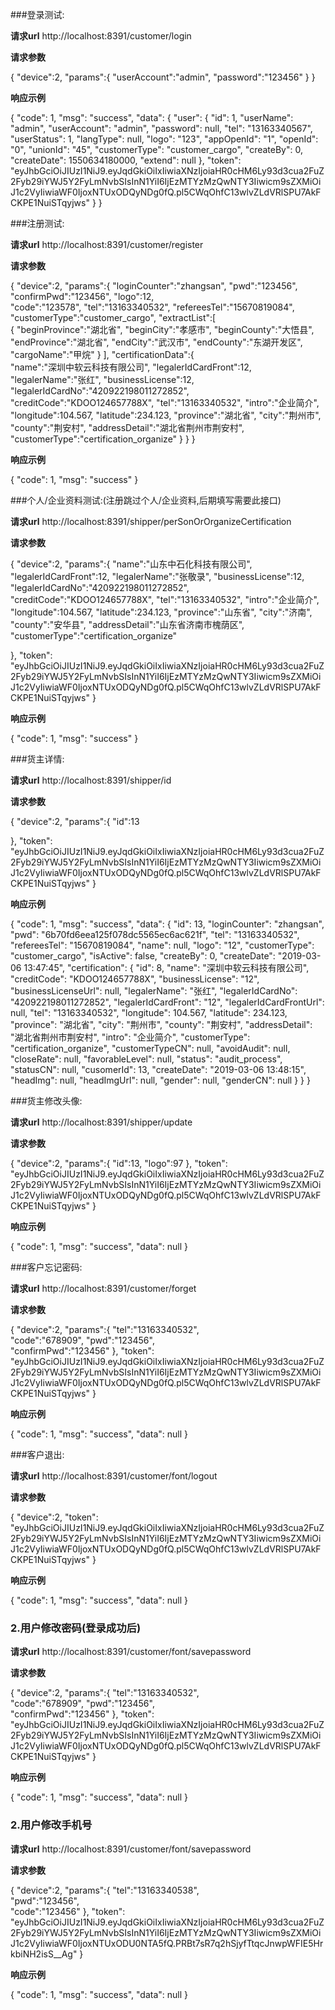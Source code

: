 ###登录测试:

**请求url**  http://localhost:8391/customer/login


**请求参数**

{
  "device":2,
   "params":{
   	"userAccount":"admin",
    "password":"123456"
  }
}

**响应示例**

{
    "code": 1,
    "msg": "success",
    "data": {
        "user": {
            "id": 1,
            "userName": "admin",
            "userAccount": "admin",
            "password": null,
            "tel": "13163340567",
            "userStatus": 1,
            "langType": null,
            "logo": "123",
            "appOpenId": "1",
            "openId": "0",
            "unionId": "45",
            "customerType": "customer_cargo",
            "createBy": 0,
            "createDate": 1550634180000,
            "extend": null
        },
        "token": "eyJhbGciOiJIUzI1NiJ9.eyJqdGkiOiIxIiwiaXNzIjoiaHR0cHM6Ly93d3cua2FuZ2Fyb29iYWJ5Y2FyLmNvbSIsInN1YiI6IjEzMTYzMzQwNTY3Iiwicm9sZXMiOiJ1c2VyIiwiaWF0IjoxNTUxODQyNDg0fQ.pl5CWqOhfC13wlvZLdVRlSPU7AkFCKPE1NuiSTqyjws"
    }
}


###注册测试:

**请求url**  http://localhost:8391/customer/register


**请求参数**

{
  "device":2,
   "params":{
    "loginCounter":"zhangsan",
    "pwd":"123456",
    "confirmPwd":"123456",
    "logo":12,   
    "code":"123578",
    "tel":"13163340532",
    "refereesTel":"15670819084",
    "customerType":"customer_cargo",
    "extractList":[  
          {
          "beginProvince":"湖北省", 
          "beginCity":"孝感市",
          "beginCounty":"大悟县",
          "endProvince":"湖北省",
          "endCity":"武汉市",
          "endCounty":"东湖开发区",
          "cargoName":"甲烷" 
          }
          ],
     "certificationData":{  
         "name":"深圳中软云科技有限公司",
         "legalerIdCardFront":12,
     	 "legalerName":"张红",
     	 "businessLicense":12,
         "legalerIdCardNo":"420922198011272852",
         "creditCode":"KDOO124657788X",
         "tel":"13163340532",
         "intro":"企业简介",
         "longitude":104.567,
         "latitude":234.123, 
         "province":"湖北省",
         "city":"荆州市",
         "county":"荆安村",
         "addressDetail":"湖北省荆州市荆安村",
         "customerType":"certification_organize"
     }
  }
}

**响应示例**

{
    "code": 1,
    "msg": "success"
}



###个人/企业资料测试:(注册跳过个人/企业资料,后期填写需要此接口)

**请求url**  http://localhost:8391/shipper/perSonOrOrganizeCertification


**请求参数**

{
  "device":2,
   "params":{
         "name":"山东中石化科技有限公司",
         "legalerIdCardFront":12,
     	 "legalerName":"张敬录",
     	 "businessLicense":12,
         "legalerIdCardNo":"420922198011272852",
         "creditCode":"KDOO124657788X",
         "tel":"13163340532",
         "intro":"企业简介",
         "longitude":104.567,
         "latitude":234.123, 
         "province":"山东省",
         "city":"济南",
         "county":"安华县",
         "addressDetail":"山东省济南市槐荫区",
         "customerType":"certification_organize"
     
  },
   "token": "eyJhbGciOiJIUzI1NiJ9.eyJqdGkiOiIxIiwiaXNzIjoiaHR0cHM6Ly93d3cua2FuZ2Fyb29iYWJ5Y2FyLmNvbSIsInN1YiI6IjEzMTYzMzQwNTY3Iiwicm9sZXMiOiJ1c2VyIiwiaWF0IjoxNTUxODQyNDg0fQ.pl5CWqOhfC13wlvZLdVRlSPU7AkFCKPE1NuiSTqyjws"
}

**响应示例**

{
    "code": 1,
    "msg": "success"
}



###货主详情:

**请求url**  http://localhost:8391/shipper/id


**请求参数**

{
  "device":2,
   "params":{
         "id":13
     
  },
   "token": "eyJhbGciOiJIUzI1NiJ9.eyJqdGkiOiIxIiwiaXNzIjoiaHR0cHM6Ly93d3cua2FuZ2Fyb29iYWJ5Y2FyLmNvbSIsInN1YiI6IjEzMTYzMzQwNTY3Iiwicm9sZXMiOiJ1c2VyIiwiaWF0IjoxNTUxODQyNDg0fQ.pl5CWqOhfC13wlvZLdVRlSPU7AkFCKPE1NuiSTqyjws"
}

**响应示例**

{
    "code": 1,
    "msg": "success",
    "data": {
        "id": 13,
        "loginCounter": "zhangsan",
        "pwd": "6b70fd6eea125f078dc5565ec6ac621f",
        "tel": "13163340532",
        "refereesTel": "15670819084",
        "name": null,
        "logo": "12",
        "customerType": "customer_cargo",
        "isActive": false,
        "createBy": 0,
        "createDate": "2019-03-06 13:47:45",
        "certification": {
            "id": 8,
            "name": "深圳中软云科技有限公司",
            "creditCode": "KDOO124657788X",
            "businessLicense": "12",
            "businessLicenseUrl": null,
            "legalerName": "张红",
            "legalerIdCardNo": "420922198011272852",
            "legalerIdCardFront": "12",
            "legalerIdCardFrontUrl": null,
            "tel": "13163340532",
            "longitude": 104.567,
            "latitude": 234.123,
            "province": "湖北省",
            "city": "荆州市",
            "county": "荆安村",
            "addressDetail": "湖北省荆州市荆安村",
            "intro": "企业简介",
            "customerType": "certification_organize",
            "customerTypeCN": null,
            "avoidAudit": null,
            "closeRate": null,
            "favorableLevel": null,
            "status": "audit_process",
            "statusCN": null,
            "cusomerId": 13,
            "createDate": "2019-03-06 13:48:15",
            "headImg": null,
            "headImgUrl": null,
            "gender": null,
            "genderCN": null
        }
    }
}


###货主修改头像:

**请求url**  http://localhost:8391/shipper/update


**请求参数**

{
  "device":2,
   "params":{
     "id":13,
     "logo":97
  },
   "token": "eyJhbGciOiJIUzI1NiJ9.eyJqdGkiOiIxIiwiaXNzIjoiaHR0cHM6Ly93d3cua2FuZ2Fyb29iYWJ5Y2FyLmNvbSIsInN1YiI6IjEzMTYzMzQwNTY3Iiwicm9sZXMiOiJ1c2VyIiwiaWF0IjoxNTUxODQyNDg0fQ.pl5CWqOhfC13wlvZLdVRlSPU7AkFCKPE1NuiSTqyjws"
}

**响应示例**

{
    "code": 1,
    "msg": "success",
    "data": null
}



###客户忘记密码:

**请求url**  http://localhost:8391/customer/forget


**请求参数**

{
  "device":2,
   "params":{
    "tel":"13163340532",  
	"code":"678909",
    "pwd":"123456",     
    "confirmPwd":"123456"
  },
   "token": "eyJhbGciOiJIUzI1NiJ9.eyJqdGkiOiIxIiwiaXNzIjoiaHR0cHM6Ly93d3cua2FuZ2Fyb29iYWJ5Y2FyLmNvbSIsInN1YiI6IjEzMTYzMzQwNTY3Iiwicm9sZXMiOiJ1c2VyIiwiaWF0IjoxNTUxODQyNDg0fQ.pl5CWqOhfC13wlvZLdVRlSPU7AkFCKPE1NuiSTqyjws"
}

**响应示例**

{
    "code": 1,
    "msg": "success",
    "data": null
}


###客户退出:

**请求url**  http://localhost:8391/customer/font/logout


**请求参数**

{
  "device":2,
   "token": "eyJhbGciOiJIUzI1NiJ9.eyJqdGkiOiIxIiwiaXNzIjoiaHR0cHM6Ly93d3cua2FuZ2Fyb29iYWJ5Y2FyLmNvbSIsInN1YiI6IjEzMTYzMzQwNTY3Iiwicm9sZXMiOiJ1c2VyIiwiaWF0IjoxNTUxODQyNDg0fQ.pl5CWqOhfC13wlvZLdVRlSPU7AkFCKPE1NuiSTqyjws"
}

**响应示例**

{
    "code": 1,
    "msg": "success",
    "data": null
}


### 2.用户修改密码(登录成功后)

**请求url**  http://localhost:8391/customer/font/savepassword


**请求参数**

{
  "device":2,
  "params":{
      "tel":"13163340532",  
  	  "code":"678909",
      "pwd":"123456",     
      "confirmPwd":"123456"
    },
   "token": "eyJhbGciOiJIUzI1NiJ9.eyJqdGkiOiIxIiwiaXNzIjoiaHR0cHM6Ly93d3cua2FuZ2Fyb29iYWJ5Y2FyLmNvbSIsInN1YiI6IjEzMTYzMzQwNTY3Iiwicm9sZXMiOiJ1c2VyIiwiaWF0IjoxNTUxODQyNDg0fQ.pl5CWqOhfC13wlvZLdVRlSPU7AkFCKPE1NuiSTqyjws"
}

**响应示例**

{
    "code": 1,
    "msg": "success",
    "data": null
}


### 2.用户修改手机号

**请求url**  http://localhost:8391/customer/font/savepassword


**请求参数**

{
  "device":2,
  "params":{
       "tel":"13163340538",       
		"pwd":"123456",                
	    "code":"123456"
    },
     "token": "eyJhbGciOiJIUzI1NiJ9.eyJqdGkiOiIxIiwiaXNzIjoiaHR0cHM6Ly93d3cua2FuZ2Fyb29iYWJ5Y2FyLmNvbSIsInN1YiI6IjEzMTYzMzQwNTY3Iiwicm9sZXMiOiJ1c2VyIiwiaWF0IjoxNTUxODU0NTA5fQ.PRBt7sR7q2hSjyfTtqcJnwpWFIE5HrkbiNH2isS__Ag"
}

**响应示例**

{
    "code": 1,
    "msg": "success",
    "data": null
}